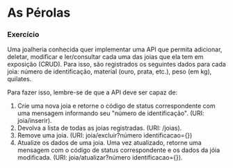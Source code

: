# As Pérolas

### Exercício
Uma joalheria conhecida quer implementar uma API que permita adicionar, deletar,
modificar e ler/consultar cada uma das joias que ela tem em exposição (CRUD). Para isso,
são registrados os seguintes dados para cada joia: número de identificação, material (ouro,
prata, etc.), peso (em kg), quilates.

Para fazer isso, lembre-se de que a API deve ser capaz de:

1. Crie uma nova joia e retorne o código de status correspondente com uma
   mensagem informando seu "número de identificação". (URI: joia/inserir).
2. Devolva a lista de todas as joias registradas. (URI: /joias).
3. Remove uma joia. (URI: joia/excluir?número identificacao={})
4. Atualize os dados de uma joia. Uma vez atualizado, retorne uma mensagem com o
   código de status correspondente e os dados da jóia modificada. (URI:
   joia/atualizar?número identificacao={}).


